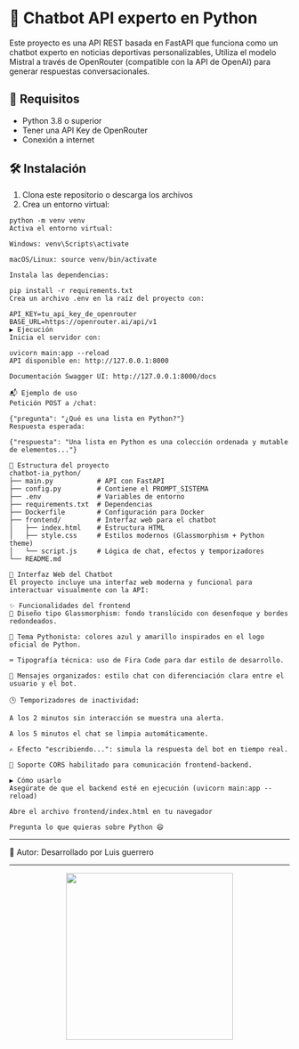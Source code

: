 # 🤖 Chatbot API experto en Python
Este proyecto es una API REST basada en FastAPI que funciona como un chatbot experto en noticias deportivas personalizables, Utiliza el modelo Mistral a través de OpenRouter (compatible con la API de OpenAI) para generar respuestas conversacionales.

## 🚀 Requisitos
- Python 3.8 o superior
- Tener una API Key de OpenRouter
- Conexión a internet

## 🛠 Instalación
1. Clona este repositorio o descarga los archivos
2. Crea un entorno virtual:
```
python -m venv venv  
Activa el entorno virtual:

Windows: venv\Scripts\activate

macOS/Linux: source venv/bin/activate

Instala las dependencias:

pip install -r requirements.txt  
Crea un archivo .env en la raíz del proyecto con:

API_KEY=tu_api_key_de_openrouter  
BASE_URL=https://openrouter.ai/api/v1  
▶ Ejecución
Inicia el servidor con:

uvicorn main:app --reload  
API disponible en: http://127.0.0.1:8000

Documentación Swagger UI: http://127.0.0.1:8000/docs

📬 Ejemplo de uso
Petición POST a /chat:

{"pregunta": "¿Qué es una lista en Python?"}  
Respuesta esperada:

{"respuesta": "Una lista en Python es una colección ordenada y mutable de elementos..."}  

📁 Estructura del proyecto
chatbot-ia_python/  
├── main.py           # API con FastAPI  
├── config.py         # Contiene el PROMPT_SISTEMA  
├── .env              # Variables de entorno  
├── requirements.txt  # Dependencias  
├── Dockerfile        # Configuración para Docker  
├── frontend/         # Interfaz web para el chatbot  
│   ├── index.html    # Estructura HTML  
│   ├── style.css     # Estilos modernos (Glassmorphism + Python theme)  
│   └── script.js     # Lógica de chat, efectos y temporizadores  
└── README.md  

💬 Interfaz Web del Chatbot
El proyecto incluye una interfaz web moderna y funcional para interactuar visualmente con la API:

✨ Funcionalidades del frontend
💎 Diseño tipo Glassmorphism: fondo translúcido con desenfoque y bordes redondeados.

🎨 Tema Pythonista: colores azul y amarillo inspirados en el logo oficial de Python.

⌨️ Tipografía técnica: uso de Fira Code para dar estilo de desarrollo.

💬 Mensajes organizados: estilo chat con diferenciación clara entre el usuario y el bot.

🕒 Temporizadores de inactividad:

A los 2 minutos sin interacción se muestra una alerta.

A los 5 minutos el chat se limpia automáticamente.

✍️ Efecto "escribiendo...": simula la respuesta del bot en tiempo real.

🔄 Soporte CORS habilitado para comunicación frontend-backend.

▶ Cómo usarlo
Asegúrate de que el backend esté en ejecución (uvicorn main:app --reload)

Abre el archivo frontend/index.html en tu navegador

Pregunta lo que quieras sobre Python 😄
```
---

👤 Autor:
Desarrollado por Luis guerrero

---

<p align="center">
  <img width="300" src="https://i.imgur.com/YYf2LgH.png">
</p>